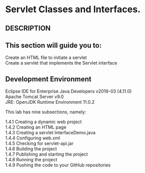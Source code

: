 # Servlet Classes and Interfaces.
## DESCRIPTION

## This section will guide you to:

Create an HTML file to initiate a servlet\
Create a servlet that implements the Servlet interface
 

## Development Environment

Eclipse IDE for Enterprise Java Developers v2019-03 (4.11.0)\
Apache Tomcat Server v9.0\
JRE: OpenJDK Runtime Environment 11.0.2
 

This lab has nine subsections, namely:

1.4.1 Creating a dynamic web project\
1.4.2 Creating an HTML page\
1.4.3 Creating a servlet InterfaceDemo.java\
1.4.4 Configuring web.xml\
1.4.5 Checking for servlet-api.jar\
1.4.6 Building the project\
1.4.7 Publishing and starting the project\
1.4.8 Running the project\
1.4.9 Pushing the code to your GitHub repositories
